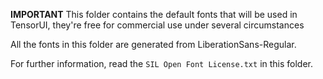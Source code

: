 **IMPORTANT**
This folder contains the default fonts that will be used in TensorUI, they're free for commercial use under several circumstances

All the fonts in this folder are generated from LiberationSans-Regular.

For further information, read the `SIL Open Font License.txt` in this folder.